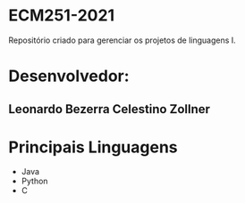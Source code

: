 # ECM251-2021
Repositório criado para gerenciar os projetos de linguagens I.

# Desenvolvedor:
## Leonardo Bezerra Celestino Zollner

# Principais Linguagens
- Java
- Python
- C
